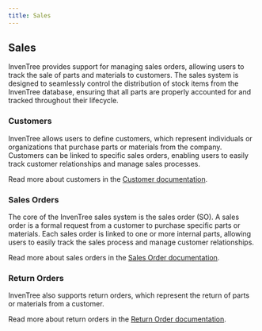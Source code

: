 ```yaml
---
title: Sales
---
```


## Sales

InvenTree provides support for managing sales orders, allowing users to track the sale of parts and materials to customers. The sales system is designed to seamlessly control the distribution of stock items from the InvenTree database, ensuring that all parts are properly accounted for and tracked throughout their lifecycle.

### Customers

InvenTree allows users to define customers, which represent individuals or organizations that purchase parts or materials from the company. Customers can be linked to specific sales orders, enabling users to easily track customer relationships and manage sales processes.

Read more about customers in the [Customer documentation](./customer.md).

### Sales Orders

The core of the InvenTree sales system is the sales order (SO). A sales order is a formal request from a customer to purchase specific parts or materials. Each sales order is linked to one or more internal parts, allowing users to easily track the sales process and manage customer relationships.

Read more about sales orders in the [Sales Order documentation](./sales_order.md).

### Return Orders

InvenTree also supports return orders, which represent the return of parts or materials from a customer.

Read more about return orders in the [Return Order documentation](./return_order.md).
